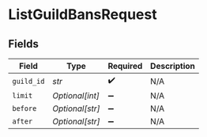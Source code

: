 # ListGuildBansRequest


## Fields

| Field              | Type               | Required           | Description        |
| ------------------ | ------------------ | ------------------ | ------------------ |
| `guild_id`         | *str*              | :heavy_check_mark: | N/A                |
| `limit`            | *Optional[int]*    | :heavy_minus_sign: | N/A                |
| `before`           | *Optional[str]*    | :heavy_minus_sign: | N/A                |
| `after`            | *Optional[str]*    | :heavy_minus_sign: | N/A                |